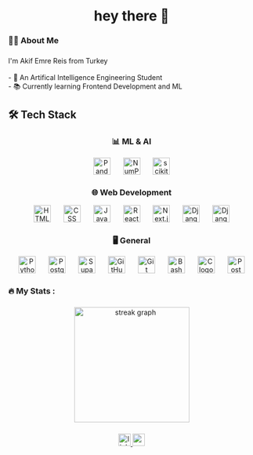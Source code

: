 ###

<h1 align="center">hey there 👋</h1>

###

<h3 align="left">👩‍💻  About Me</h3>

###

<p align="left"> I'm Akif Emre Reis from Turkey<br><br>- 🔭 An Artifical Intelligence Engineering Student<br>- 📚 Currently learning Frontend Development and ML<br></p>

###

## 🛠️ Tech Stack

### <div align="center">📊 ML & AI</div>
<div align="center">
  <img src="https://img.shields.io/badge/Pandas-2C2D72?style=for-the-badge&logo=pandas&logoColor=white" height="35" alt="Pandas logo" />
  <img width="18" />
  <img src="https://img.shields.io/badge/Numpy-777BB4?style=for-the-badge&logo=numpy&logoColor=white" height="35" alt="NumPy logo" />
  <img width="18" />
  <img src="https://img.shields.io/badge/scikit_learn-F7931E?style=for-the-badge&logo=scikit-learn&logoColor=white" height="35" alt="scikit-learn logo" />
</div>

### <div align="center">🌐 Web Development</div>
<div align="center">
  <img src="https://img.shields.io/badge/HTML5-E34F26?style=for-the-badge&logo=html5&logoColor=white" height="35" alt="HTML logo" />
  <img width="18" />
  <img src="https://img.shields.io/badge/CSS3-1572B6?style=for-the-badge&logo=css3&logoColor=white" height="35" alt="CSS logo" />
  <img width="18" />
  <img src="https://img.shields.io/badge/JavaScript-323330?style=for-the-badge&logo=javascript&logoColor=F7DF1E" height="35" alt="JavaScript logo" />
  <img width="18" />
  <img src="https://img.shields.io/badge/React-35232A?style=for-the-badge&logo=react&logoColor=61DAFB" height="35" alt="React logo" />
  <img width="18" />
  <img src="https://img.shields.io/badge/next%35js-000000?style=for-the-badge&logo=nextdotjs&logoColor=white" height="35" alt="Next.js logo" />
  <img width="18" />
  <img src="https://img.shields.io/badge/Django-092E35?style=for-the-badge&logo=django&logoColor=green" height="35" alt="Django logo" />
  <img width="18" />
  <img src="https://img.shields.io/badge/django%35rest-ff1709?style=for-the-badge&logo=django&logoColor=white" height="35" alt="Django logo" />
</div>

### <div align="center">🖥️ General</div>
<div align="center">
  <img src="https://img.shields.io/badge/Python-FFD43B?style=for-the-badge&logo=python&logoColor=blue" height="35" alt="Python logo" />
  <img width="18" />
  <img src="https://img.shields.io/badge/PostgreSQL-316192?style=for-the-badge&logo=postgresql&logoColor=white" height="35" alt="PostgreSQL logo" />
  <img width="18" />
  <img src="https://img.shields.io/badge/Supabase-181818?style=for-the-badge&logo=supabase&logoColor=white" height="35" alt="Supabase logo" />
  <img width="18" />
  <img src="https://img.shields.io/badge/GitHub-100000?style=for-the-badge&logo=github&logoColor=white" height="35" alt="GitHub logo" />
  <img width="18" />
  <img src="https://img.shields.io/badge/GIT-E44C30?style=for-the-badge&logo=git&logoColor=white" height="35" alt="Git logo" />
  <img width="18" />
  <img src="https://img.shields.io/badge/Shell_Script-181011?style=for-the-badge&logo=gnu-bash&logoColor=white" height="35" alt="Bash logo" />
  <img width="18" />
  <img src="https://img.shields.io/badge/C-00599C?style=for-the-badge&logo=c&logoColor=white" height="35" alt="C logo" />
  <img width="18" />
  <img src="https://img.shields.io/badge/Postman-FF6C37?style=for-the-badge&logo=Postman&logoColor=white" height="35" alt="Postman logo" />
</div>


###

<h3 align="left">🔥   My Stats :</h3>

###

<div align="center">
  <img src="https://streak-stats.demolab.com?user=akikokoo&locale=en&mode=daily&theme=dark&hide_border=false&border_radius=5&order=3" height="235" alt="streak graph"  />
</div>

###

<div align="center">
  <a href="https://www.linkedin.com/in/akif-emre-reis/" target="_blank">
    <img src="https://img.shields.io/static/v1?message=LinkedIn&logo=linkedin&label=&color=0077B5&logoColor=white&labelColor=&style=for-the-badge" height="25" alt="linkedin logo"  />
  </a>
  <a href="mailto:fika61ts@gmail.com" target="_blank">
    <img src="https://img.shields.io/static/v1?message=Gmail&logo=gmail&label=&color=D14836&logoColor=white&labelColor=&style=for-the-badge" height="25" alt="gmail logo"  />
  </a>
</div>
